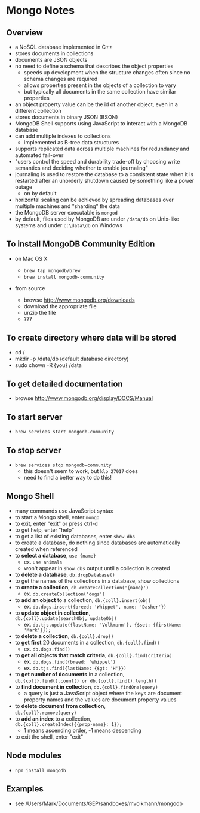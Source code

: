 # Mongo Notes

## Overview

- a NoSQL database implemented in C++
- stores documents in collections
- documents are JSON objects
- no need to define a schema that describes the object properties
  - speeds up development when the structure changes often
    since no schema changes are required
  - allows properties present in the objects of a collection to vary
  - but typically all documents in the same collection
    have similar properties
- an object property value can be the id of another object,
  even in a different collection
- stores documents in binary JSON (BSON)
- MongoDB Shell supports using JavaScript
  to interact with a MongoDB database
- can add multiple indexes to collections
  - implemented as B-tree data structures
- supports replicated data across multiple machines
  for redundancy and automated fail-over
- "users control the speed and durability trade-off
  by choosing write semantics and
  deciding whether to enable journaling"
- journaling is used to restore the database to a consistent state
  when it is restarted after an unorderly shutdown
  caused by something like a power outage
  - on by default
- horizontal scaling can be achieved by spreading databases
  over multiple machines and "sharding" the data
- the MongoDB server executable is `mongod`
- by default, files used by MongoDB
  are under `/data/db` on Unix-like systems
  and under `c:\data\db` on Windows

## To install MongoDB Community Edition

- on Mac OS X
  - `brew tap mongodb/brew`
  - `brew install mongodb-community`

- from source
  - browse <http://www.mongodb.org/downloads>
  - download the appropriate file
  - unzip the file
  - ???

## To create directory where data will be stored

- cd /
- mkdir -p /data/db (default database directory)
- sudo chown -R {you} /data

## To get detailed documentation

- browse <http://www.mongodb.org/display/DOCS/Manual>

## To start server

- `brew services start mongodb-community`

## To stop server

- `brew services stop mongodb-community`
  - this doesn't seem to work, but `klp 27017` does
  - need to find a better way to do this!

## Mongo Shell

- many commands use JavaScript syntax
- to start a Mongo shell, enter `mongo`
- to exit, enter "exit" or press ctrl-d
- to get help, enter "help"
- to get a list of existing databases, enter `show dbs`
- to create a database, do nothing since databases
  are automatically created when referenced
- to **select a database**, `use {name}`
  - ex. `use animals`
  - won't appear in `show dbs` output until a collection is created
- to **delete a database**, `db.dropDatabase()`
- to get the names of the collections in a database, show collections
- to **create a collection**, `db.createCollection('{name}')`
  - ex. `db.createCollection('dogs')`
- to **add an object** to a collection,
  `db.{coll}.insert(obj)`
  - ex. `db.dogs.insert({breed: 'Whippet', name: 'Dasher'})`
- to **update object in collection**,  
  `db.{coll}.update(searchObj, updateObj)`
  - ex. `db.tjs.update({lastName: 'Volkmann'},
      {$set: {firstName: 'Mark'}});`
- to **delete a collection**, `db.{coll}.drop()`
- to **get first** 20 documents in a collection,
  `db.{coll}.find()`
  - ex. `db.dogs.find()`
- to **get all objects that match criteria**,
  `db.{coll}.find(criteria)`
  - ex. `db.dogs.find({breed: 'whippet')`
  - ex. `db.tjs.find({lastName: {$gt: 'H'}})`
- to **get number of documents** in a collection,  
  `db.{coll}.find().count() or db.{coll}.find().length()`
- to **find document in collection**,
  `db.{coll}.findOne(query)`
  - a query is just a JavaScript object where
    the keys are document property names and
    the values are document property values
- to **delete document from collection**,  
  `db.{coll}.remove(query)`
- to **add an index** to a collection,  
  `db.{coll}.createIndex({{prop-name}: 1});`
  - 1 means ascending order, -1 means descending
- to exit the shell, enter "exit"

## Node modules

- `npm install mongodb`

## Examples

- see /Users/Mark/Documents/GEP/sandboxes/mvolkmann/mongodb
